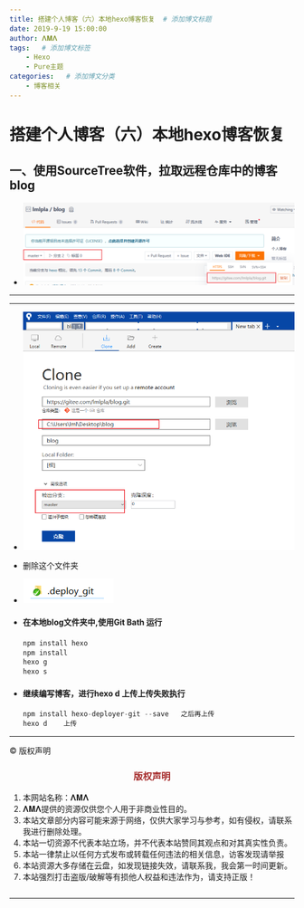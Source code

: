 ```yaml
---
title: 搭建个人博客（六）本地hexo博客恢复  # 添加博文标题
date: 2019-9-19 15:00:00
author: 𝚲𝚳𝚲
tags:   # 添加博文标签
	- Hexo
	- Pure主题
categories:   # 添加博文分类
	- 博客相关
---
```


# 搭建个人博客（六）本地hexo博客恢复

## 一、使用SourceTree软件，拉取远程仓库中的博客blog

- ![image-20240109031340124](https://raw.githubusercontent.com/protonlml/blogimages/master/imgs/202406160937082.png)

---

---



- ![image-20240109031457390](https://raw.githubusercontent.com/protonlml/blogimages/master/imgs/202406160937092.png)
- 删除这个文件夹
- ![image-20240109032611999](https://raw.githubusercontent.com/protonlml/blogimages/master/imgs/202406160938885.png)

- #### 在本地blog文件夹中,使用Git Bath 运行

  ```java
  npm install hexo
  npm install
  hexo g
  hexo s 
  ```

- #### 继续编写博客，进行hexo d 上传上传失败执行

  ```java
  npm install hexo-deployer-git --save   之后再上传
  hexo d    上传
  ```






----

© 版权声明

<escape>

<div>
    <h3 align="center"  style="color: brown;" >版权声明</h3>
    <table>
   		<tr>
    		<ol>
				<li>本网站名称：𝚲𝚳𝚲</li>
				<li>𝚲𝚳𝚲提供的资源仅供您个人用于非商业性目的。</li>
				<li>本站文章部分内容可能来源于网络，仅供大家学习与参考，如有侵权，请联系我进行删除处理。</li>
				<li>本站一切资源不代表本站立场，并不代表本站赞同其观点和对其真实性负责。</li>
        		<li>本站一律禁止以任何方式发布或转载任何违法的相关信息，访客发现请举报</li> 
        		<li>本站资源大多存储在云盘，如发现链接失效，请联系我，我会第一时间更新。</li>
        		<li>本站强烈打击盗版/破解等有损他人权益和违法作为，请支持正版！</li>  
			</ol>
		</tr>
	</table>
</div>



</escape>

----





